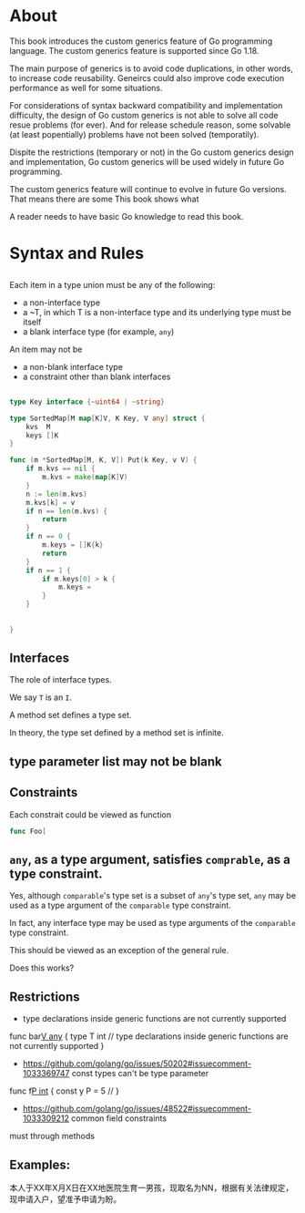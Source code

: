 
# About

This book introduces the custom generics feature of Go programming language.
The custom generics feature is supported since Go 1.18.

The main purpose of generics is to avoid code duplications,
in other words, to increase code reusability.
Geneircs could also improve code execution performance as well for some situations.

For considerations of syntax backward compatibility and implementation difficulty,
the design of Go custom generics is not able to solve all code resue problems (for ever).
And for release schedule reason, some solvable (at least popentially) problems
have not been solved (temporatily).

Dispite the restrictions (temporary or not) in the Go custom generics design and implementation,
Go custom generics will be used widely in future Go programming.

The custom generics feature will continue to evolve in future Go versions.
That means there are some
This book shows what 

A reader needs to have basic Go knowledge to read this book.

# Syntax and Rules

##

Each item in a type union must be any of the following:
* a non-interface type
* a ~T, in which T is a non-interface type and its underlying type must be itself
* a blank interface type (for example, `any`)

An item may not be
* a non-blank interface type
* a constraint other than blank interfaces


##

```Go
type Key interface {~uint64 | ~string}

type SortedMap[M map[K]V, K Key, V any] struct {
	kvs  M
	keys []K
}

func (m *SortedMap[M, K, V]) Put(k Key, v V) {
	if m.kvs == nil {
		m.kvs = make(map[K]V)
	}
	n := len(m.kvs)
	m.kvs[k] = v
	if n == len(m.kvs) {
		return
	}
	if n == 0 {
		m.keys = []K{k}
		return
	}
	if n == 1 {
		if m.keys[0] > k {
			m.keys = 
		}
	}
	
	
}
```

## Interfaces

The role of interface types.

We say `T` is an `I`.

A method set defines a type set.

In theory, the type set defined by a method set is infinite.


## type parameter list may not be blank

## Constraints

Each constrait could be viewed as function

```Go
func Foo[
```

## `any`, as a type argument, satisfies `comprable`, as a type constraint.

Yes, although `comparable`'s type set is a subset of `any`'s type set,
`any` may be used as a type argument of the `comparable` type constraint.

In fact, any interface type may be used as type arguments of
the `comparable` type constraint.

This should be viewed as an exception of the general rule.

Does this works?

## Restrictions

* type declarations inside generic functions are not currently supported


func bar[V any]() {
	type T int // type declarations inside generic functions are not currently supported
}

* https://github.com/golang/go/issues/50202#issuecomment-1033369747 const types can't be type parameter

func f[P int]() {
	const y P = 5 // 
}

* https://github.com/golang/go/issues/48522#issuecomment-1033309212 common field constraints

must through methods

## Examples:

本人于XX年X月X日在XX地医院生育一男孩，现取名为NN，根据有关法律规定，现申请入户，望准予申请为盼。






